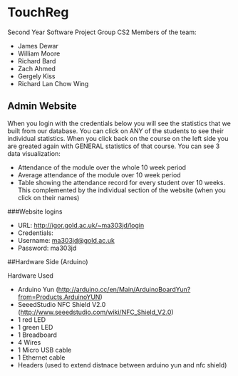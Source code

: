 # TouchReg
Second Year Software Project
Group CS2
Members of the team:
- James Dewar
- William Moore
- Richard Bard
- Zach Ahmed
- Gergely Kiss
- Richard Lan Chow Wing

## Admin Website 

When you login with the credentials below you will see the statistics that we built from our database.
You can click on ANY of the students to see their individual statistics. 
When you click back on the course on the left side you are greated again with GENERAL statistics of that course.
You can see 3 data visualization:
- Attendance of the module over the whole 10 week period
- Average attendance of the module over 10 week period
- Table showing the attendance record for every student over 10 weeks. This complemented by the individual section of the website (when you click on their names)

###Website logins
- URL: http://igor.gold.ac.uk/~ma303jd/login
- Credentials: 
- Username: ma303jd@gold.ac.uk 
- Password: ma303jd


##Hardware Side (Arduino)


Hardware Used
-  Arduino Yun (http://arduino.cc/en/Main/ArduinoBoardYun?from=Products.ArduinoYUN)
- SeeedStudio NFC Shield V2.0 (http://www.seeedstudio.com/wiki/NFC_Shield_V2.0)
-  1 red LED
-  1 green LED
- 1 Breadboard
- 4 Wires
- 1 Micro USB cable
- 1 Ethernet cable
- Headers (used to extend distnace between arduino yun and nfc shield)

